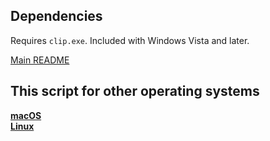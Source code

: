 ## Dependencies

Requires `clip.exe`. Included with Windows Vista and later.

[Main README](../README.md)

## This script for other operating systems

**[macOS](../mac)**<br>
**[Linux](../linux)**
